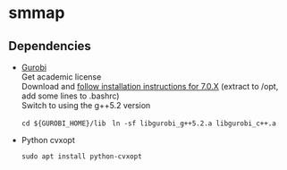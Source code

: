 # smmap
## Dependencies
* [Gurobi](https://www.gurobi.com)  
  Get academic license  
  Download and [follow installation instructions for 7.0.X](http://www.gurobi.com/documentation/7.0/quickstart_linux/software_installation_guid.html#section:Installation) (extract to /opt, add some lines to .bashrc)  
  Switch to using the g++5.2 version 
  
  `cd ${GUROBI_HOME}/lib ` `ln -sf libgurobi_g++5.2.a libgurobi_c++.a`
  
* Python cvxopt

    `sudo apt install python-cvxopt`
